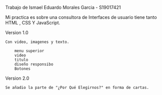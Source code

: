 Trabajo de Ismael Eduardo Morales Garcia - S19017421

Mi practica es sobre una consultora de Interfaces de usuario tiene tanto 
HTML , CSS Y JavaScript.

Version 1.0

    Con video, imagenes y texto.

        menu superior
        video 
        titulo
        diseño responsibo
        Botones

Version 2.0

    Se añadio la parte de "¿Por Qué Elegirnos?" en forma de cartas.

 